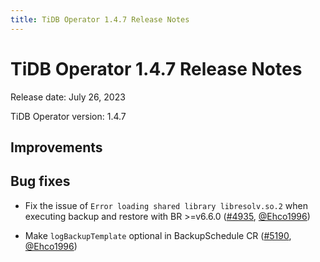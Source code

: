 ```yaml
---
title: TiDB Operator 1.4.7 Release Notes
---
```


# TiDB Operator 1.4.7 Release Notes

Release date: July 26, 2023

TiDB Operator version: 1.4.7

## Improvements

## Bug fixes

- Fix the issue of `Error loading shared library libresolv.so.2` when executing backup and restore with BR >=v6.6.0 ([#4935](https://github.com/pingcap/tidb-operator/pull/4935), [@Ehco1996](https://github.com/Ehco1996))

- Make `logBackupTemplate` optional in BackupSchedule CR ([#5190](https://github.com/pingcap/tidb-operator/pull/5190), [@Ehco1996](https://github.com/Ehco1996))